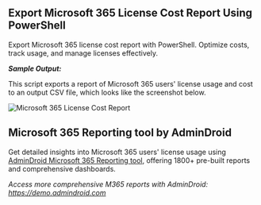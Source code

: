 ## Export Microsoft 365 License Cost Report Using PowerShell

Export Microsoft 365 license cost report with PowerShell. Optimize costs, track usage, and manage licenses effectively.

***Sample Output:***

This script exports a report of Microsoft 365 users' license usage and cost to an output CSV file, which looks like the screenshot below.

![Microsoft 365 License Cost Report](https://o365reports.com/wp-content/uploads/2024/06/M365-Users-License-Cost-Report-1024x207.png?v=1718169318)

## Microsoft 365 Reporting tool by AdminDroid

Get detailed insights into Microsoft 365 users' license usage using [AdminDroid Microsoft 365 Reporting tool](https://admindroid.com/?src=GitHub), offering 1800+ pre-built reports and comprehensive dashboards.

*Access more comprehensive M365 reports with AdminDroid: <https://demo.admindroid.com>*
